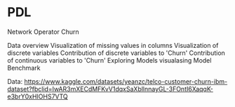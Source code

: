 # PDL
Network Operator Churn

Data overview
  Visualization of missing values in columns
  Visualization of discrete variables
  Contribution of discrete variables to 'Churn'
  Contribution of continuous variables to 'Churn'
  Exploring Models
  visualasing Model Benchmark



Data:
https://www.kaggle.com/datasets/yeanzc/telco-customer-churn-ibm-dataset?fbclid=IwAR3mXECdMFKvV1dqxSaXbllnnayGL-3FOntI6XaqqK-e3brY0xHIOHS7VTQ
